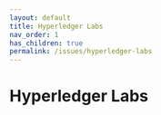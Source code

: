 ```yaml
---
layout: default
title: Hyperledger Labs
nav_order: 1
has_children: true
permalink: /issues/hyperledger-labs
---
```


# Hyperledger Labs
